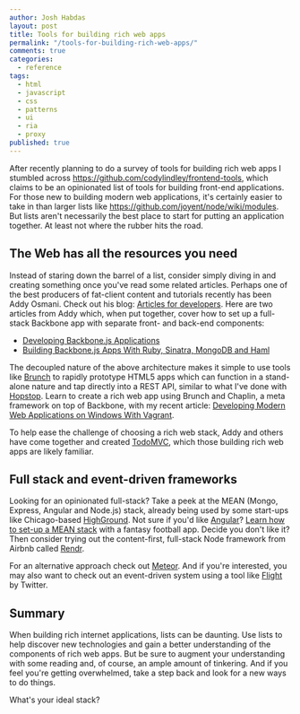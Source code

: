 ```yaml
---
author: Josh Habdas
layout: post
title: Tools for building rich web apps
permalink: "/tools-for-building-rich-web-apps/"
comments: true
categories:
  - reference
tags:
  - html
  - javascript
  - css
  - patterns
  - ui
  - ria
  - proxy
published: true
---
```


After recently planning to do a survey of tools for building rich web apps I stumbled across <https://github.com/codylindley/frontend-tools>, which claims to be an opinionated list of tools for building front-end applications. For those new to building modern web applications, it's certainly easier to take in than larger lists like <https://github.com/joyent/node/wiki/modules>. But lists aren't necessarily the best place to start for putting an application together. At least not where the rubber hits the road.

## The Web has all the resources you need

Instead of staring down the barrel of a list, consider simply diving in and creating something once you've read some related articles. Perhaps one of the best producers of fat-client content and tutorials recently has been Addy Osmani. Check out his blog: [Articles for developers][1]. Here are two articles from Addy which, when put together, cover how to set up a full-stack Backbone app with separate front- and back-end components:

- [Developing Backbone.js Applications][2]
- [Building Backbone.js Apps With Ruby, Sinatra, MongoDB and Haml][3]

The decoupled nature of the above architecture makes it simple to use tools like [Brunch][4] to rapidly prototype HTML5 apps which can function in a stand-alone nature and tap directly into a REST API, similar to what I've done with [Hopstop][5]. Learn to create a rich web app using Brunch and Chaplin, a meta framework on top of Backbone, with my recent article: [Developing Modern Web Applications on Windows With Vagrant][6].

To help ease the challenge of choosing a rich web stack, Addy and others have come together and created [TodoMVC][7], which those building rich web apps are likely familiar.

## Full stack and event-driven frameworks

Looking for an opinionated full-stack? Take a peek at the MEAN (Mongo, Express, Angular and Node.js) stack, already being used by some start-ups like Chicago-based <a href="http://www.highground.com/" rel="nofollow">HighGround</a>. Not sure if you'd like [Angular][8]? [Learn how to set-up a MEAN stack][9] with a fantasy football app. Decide you don't like it? Then consider trying out the content-first, full-stack Node framework from Airbnb called [Rendr][12].

For an alternative approach check out [Meteor][10]. And if you're interested, you may also want to check out an event-driven system using a tool like [Flight][11] by Twitter.

## Summary

When building rich internet applications, lists can be daunting. Use lists to help discover new technologies and gain a better understanding of the components of rich web apps. But be sure to augment your understanding with some reading and, of course, an ample amount of tinkering. And if you feel you're getting overwhelmed, take a step back and look for a new ways to do things.

What's your ideal stack?

 [1]: http://addyosmani.com/
 [2]: http://addyosmani.github.io/backbone-fundamentals/
 [3]: http://addyosmani.com/blog/building-backbone-js-apps-with-ruby-sinatra-mongodb-and-haml/
 [4]: http://brunch.io/
 [5]: https://github.com/jhabdas/hopstop
 [6]: /developing-modern-web-applications-on-windows-vagrant/
 [7]: http://todomvc.com/
 [8]: http://angularjs.org/
 [9]: http://www.thinkster.io/pick/GUIDJbpIie/angularjs-tutorial-learn-to-build-modern-web-apps
 [10]: http://www.meteor.com/
 [11]: http://twitter.github.io/flight/
 [12]: https://github.com/airbnb/rendr
